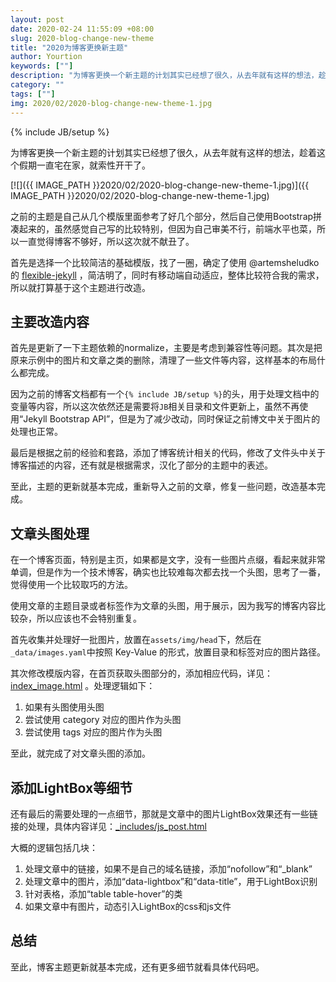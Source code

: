 ```yaml
---
layout: post
date: 2020-02-24 11:55:09 +08:00
slug: 2020-blog-change-new-theme
title: "2020为博客更换新主题"
author: Yourtion
keywords: [""]
description: "为博客更换一个新主题的计划其实已经想了很久，从去年就有这样的想法，趁着这个假期一直宅在家，就索性开干了。之前的主题是自己从几个模版里面参考了好几个部分，然后自己使用Bootstrap拼凑起来的，虽然感觉自己写的比较特别，但因为自己审美不行，前端水平也菜，所以一直觉得博客不够好，所以这次就不献丑了。"
category: ""
tags: [""]
img: 2020/02/2020-blog-change-new-theme-1.jpg
---
```

{% include JB/setup %}


为博客更换一个新主题的计划其实已经想了很久，从去年就有这样的想法，趁着这个假期一直宅在家，就索性开干了。

[![]({{ IMAGE_PATH }}2020/02/2020-blog-change-new-theme-1.jpg)]({{ IMAGE_PATH }}2020/02/2020-blog-change-new-theme-1.jpg)

之前的主题是自己从几个模版里面参考了好几个部分，然后自己使用Bootstrap拼凑起来的，虽然感觉自己写的比较特别，但因为自己审美不行，前端水平也菜，所以一直觉得博客不够好，所以这次就不献丑了。

首先是选择一个比较简洁的基础模版，找了一圈，确定了使用 @artemsheludko 的 [flexible-jekyll](https://github.com/artemsheludko/flexible-jekyll) ，简洁明了，同时有移动端自动适应，整体比较符合我的需求，所以就打算基于这个主题进行改造。

## 主要改造内容

首先是更新了一下主题依赖的normalize，主要是考虑到兼容性等问题。其次是把原来示例中的图片和文章之类的删除，清理了一些文件等内容，这样基本的布局什么都完成。

因为之前的博客文档都有一个`{% include JB/setup %}`的头，用于处理文档中的变量等内容，所以这次依然还是需要将`JB`相关目录和文件更新上，虽然不再使用“Jekyll Bootstrap API”，但是为了减少改动，同时保证之前博文中关于图片的处理也正常。

最后是根据之前的经验和套路，添加了博客统计相关的代码，修改了文件头中关于博客描述的内容，还有就是根据需求，汉化了部分的主题中的表述。

至此，主题的更新就基本完成，重新导入之前的文章，修复一些问题，改造基本完成。

## 文章头图处理

在一个博客页面，特别是主页，如果都是文字，没有一些图片点缀，看起来就非常单调，但是作为一个技术博客，确实也比较难每次都去找一个头图，思考了一番，觉得使用一个比较取巧的方法。

使用文章的主题目录或者标签作为文章的头图，用于展示，因为我写的博客内容比较杂，所以应该也不会特别重复。

首先收集并处理好一批图片，放置在`assets/img/head`下，然后在`_data/images.yaml`中按照 Key-Value 的形式，放置目录和标签对应的图片路径。

其次修改模版内容，在首页获取头图部分的，添加相应代码，详见：[index_image.html](https://github.com/yourtion/yourtion.github.io/blob/c8f04a2f15901bdb43980e7bbfadd9dc04ee5e99/_includes/head_meta.html) 。处理逻辑如下：

1. 如果有头图使用头图
2. 尝试使用 category 对应的图片作为头图 
3. 尝试使用 tags 对应的图片作为头图 

至此，就完成了对文章头图的添加。

## 添加LightBox等细节

还有最后的需要处理的一点细节，那就是文章中的图片LightBox效果还有一些链接的处理，具体内容详见：[_includes/js_post.html](https://github.com/yourtion/yourtion.github.io/blob/c8f04a2f15901bdb43980e7bbfadd9dc04ee5e99/_includes/js_post.html)

大概的逻辑包括几块：

1. 处理文章中的链接，如果不是自己的域名链接，添加“nofollow”和“_blank”
2. 处理文章中的图片，添加“data-lightbox”和“data-title”，用于LightBox识别
3. 针对表格，添加“table table-hover”的类
4. 如果文章中有图片，动态引入LightBox的css和js文件

## 总结

至此，博客主题更新就基本完成，还有更多细节就看具体代码吧。